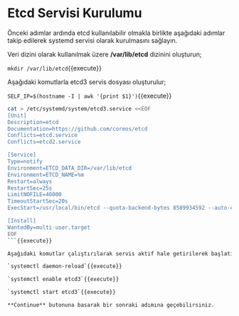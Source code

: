# Etcd Servisi Kurulumu

Önceki adımlar ardında etcd kullanılabilir olmakla birlikte aşağıdaki adımlar takip edilerek systemd servisi olarak kurulmasını sağlayın.

Veri dizini olarak kullanılmak üzere **/var/lib/etcd** dizinini oluşturun;

`mkdir /var/lib/etcd`{{execute}}

Aşağıdaki komutlarla etcd3 servis dosyası oluşturulur;

`SELF_IP=$(hostname -I | awk '{print $1}')`{{execute}}

```bash
cat > /etc/systemd/system/etcd3.service <<EOF
[Unit]
Description=etcd
Documentation=https://github.com/coreos/etcd
Conflicts=etcd.service
Conflicts=etcd2.service

[Service]
Type=notify
Environment=ETCD_DATA_DIR=/var/lib/etcd
Environment=ETCD_NAME=%m
Restart=always
RestartSec=25s
LimitNOFILE=40000
TimeoutStartSec=20s
ExecStart=/usr/local/bin/etcd --quota-backend-bytes 8589934592 --auto-compaction-retention 3 

[Install]
WantedBy=multi-user.target
EOF
```{{execute}}

Aşağıdaki komutlar çalıştırılarak servis aktif hale getirilerek başlatılır;

`systemctl daemon-reload`{{execute}}

`systemctl enable etcd3`{{execute}}

`systemctl start etcd3`{{execute}}

**Continue** butonuna basarak bir sonraki adımına geçebilirsiniz.
